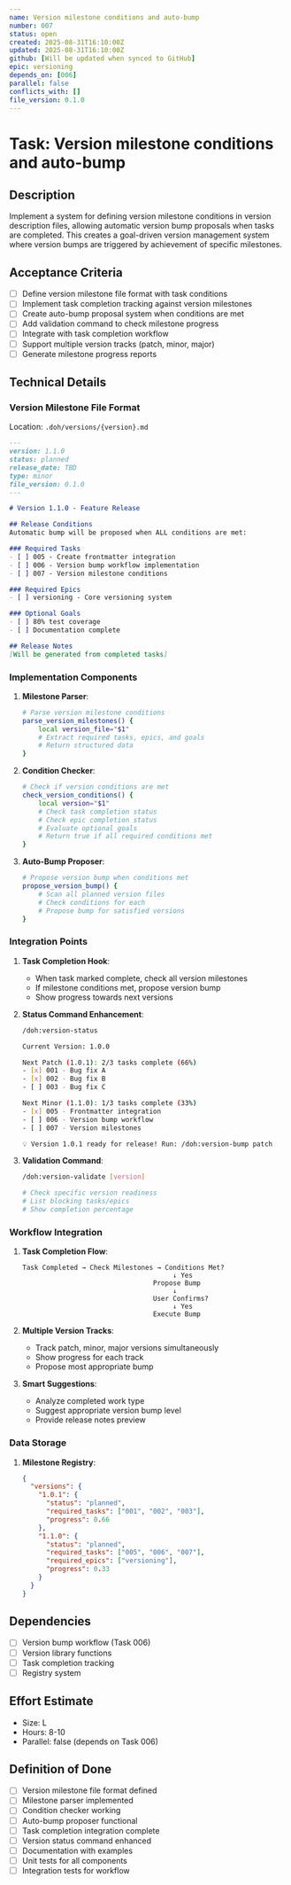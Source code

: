 ```yaml
---
name: Version milestone conditions and auto-bump
number: 007
status: open
created: 2025-08-31T16:10:00Z
updated: 2025-08-31T16:10:00Z
github: [Will be updated when synced to GitHub]
epic: versioning
depends_on: [006]
parallel: false
conflicts_with: []
file_version: 0.1.0
---
```


# Task: Version milestone conditions and auto-bump

## Description
Implement a system for defining version milestone conditions in version description files, allowing automatic version bump proposals when tasks are completed. This creates a goal-driven version management system where version bumps are triggered by achievement of specific milestones.

## Acceptance Criteria
- [ ] Define version milestone file format with task conditions
- [ ] Implement task completion tracking against version milestones
- [ ] Create auto-bump proposal system when conditions are met
- [ ] Add validation command to check milestone progress
- [ ] Integrate with task completion workflow
- [ ] Support multiple version tracks (patch, minor, major)
- [ ] Generate milestone progress reports

## Technical Details

### Version Milestone File Format
Location: `.doh/versions/{version}.md`

```markdown
---
version: 1.1.0
status: planned
release_date: TBD
type: minor
file_version: 0.1.0
---

# Version 1.1.0 - Feature Release

## Release Conditions
Automatic bump will be proposed when ALL conditions are met:

### Required Tasks
- [ ] 005 - Create frontmatter integration
- [ ] 006 - Version bump workflow implementation
- [ ] 007 - Version milestone conditions

### Required Epics
- [ ] versioning - Core versioning system

### Optional Goals
- [ ] 80% test coverage
- [ ] Documentation complete

## Release Notes
[Will be generated from completed tasks]
```

### Implementation Components

1. **Milestone Parser**:
   ```bash
   # Parse version milestone conditions
   parse_version_milestones() {
       local version_file="$1"
       # Extract required tasks, epics, and goals
       # Return structured data
   }
   ```

2. **Condition Checker**:
   ```bash
   # Check if version conditions are met
   check_version_conditions() {
       local version="$1"
       # Check task completion status
       # Check epic completion status
       # Evaluate optional goals
       # Return true if all required conditions met
   }
   ```

3. **Auto-Bump Proposer**:
   ```bash
   # Propose version bump when conditions met
   propose_version_bump() {
       # Scan all planned version files
       # Check conditions for each
       # Propose bump for satisfied versions
   }
   ```

### Integration Points

1. **Task Completion Hook**:
   - When task marked complete, check all version milestones
   - If milestone conditions met, propose version bump
   - Show progress towards next versions

2. **Status Command Enhancement**:
   ```bash
   /doh:version-status
   
   Current Version: 1.0.0
   
   Next Patch (1.0.1): 2/3 tasks complete (66%)
   - [x] 001 - Bug fix A
   - [x] 002 - Bug fix B  
   - [ ] 003 - Bug fix C
   
   Next Minor (1.1.0): 1/3 tasks complete (33%)
   - [x] 005 - Frontmatter integration
   - [ ] 006 - Version bump workflow
   - [ ] 007 - Version milestones
   
   💡 Version 1.0.1 ready for release! Run: /doh:version-bump patch
   ```

3. **Validation Command**:
   ```bash
   /doh:version-validate [version]
   
   # Check specific version readiness
   # List blocking tasks/epics
   # Show completion percentage
   ```

### Workflow Integration

1. **Task Completion Flow**:
   ```
   Task Completed → Check Milestones → Conditions Met? 
                                         ↓ Yes
                                    Propose Bump
                                         ↓
                                    User Confirms?
                                         ↓ Yes
                                    Execute Bump
   ```

2. **Multiple Version Tracks**:
   - Track patch, minor, major versions simultaneously
   - Show progress for each track
   - Propose most appropriate bump

3. **Smart Suggestions**:
   - Analyze completed work type
   - Suggest appropriate version bump level
   - Provide release notes preview

### Data Storage

1. **Milestone Registry**:
   ```json
   {
     "versions": {
       "1.0.1": {
         "status": "planned",
         "required_tasks": ["001", "002", "003"],
         "progress": 0.66
       },
       "1.1.0": {
         "status": "planned",
         "required_tasks": ["005", "006", "007"],
         "required_epics": ["versioning"],
         "progress": 0.33
       }
     }
   }
   ```

## Dependencies
- [ ] Version bump workflow (Task 006)
- [ ] Version library functions
- [ ] Task completion tracking
- [ ] Registry system

## Effort Estimate
- Size: L
- Hours: 8-10
- Parallel: false (depends on Task 006)

## Definition of Done
- [ ] Version milestone file format defined
- [ ] Milestone parser implemented
- [ ] Condition checker working
- [ ] Auto-bump proposer functional
- [ ] Task completion integration complete
- [ ] Version status command enhanced
- [ ] Documentation with examples
- [ ] Unit tests for all components
- [ ] Integration tests for workflow